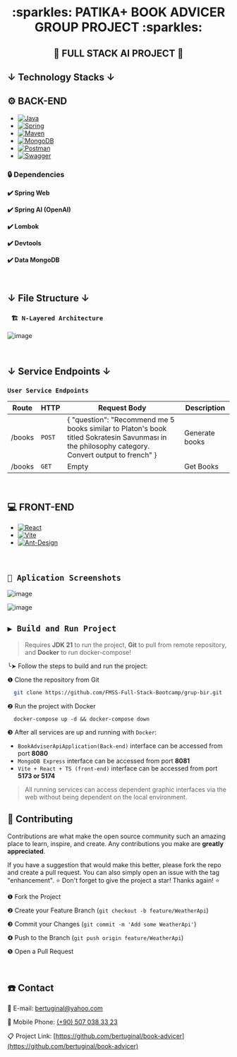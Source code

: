 
<div align="center"><h1> :sparkles: PATIKA+ BOOK ADVICER GROUP PROJECT :sparkles: </h1></div>
<div align="center"><h2> 🚥 FULL STACK AI PROJECT 🚥 </h2> </div>


## ↓ Technology Stacks ↓

## ⚙️ BACK-END

* [![Java][Java-logo]][Java-url]
* [![Spring][Spring-logo]][Spring-url]
* [![Maven][Maven-logo]][Maven-url]
* [![MongoDB][Mongodb-logo]][Mongodb-url]
* [![Postman][Postman-logo]][Postman-url]
* [![Swagger][Swagger-logo]][Swagger-url]
       

### 🔒 Dependencies
 
<b>✔️ Spring Web </b>

<b>✔️ Spring AI (OpenAI) </b>

<b>✔️ Lombok </b>

<b>✔️ Devtools </b>

<b>✔️ Data MongoDB </b>

&nbsp; 

## ↓ File Structure ↓

### ` 🏗️ N-Layered Architecture`

![image](https://github.com/FMSS-Full-Stack-Bootcamp/grup-bir/assets/58560920/5dd809e9-b4c6-40d6-8c76-8eda11bad234)

&nbsp; 

## ↓ Service Endpoints ↓

### `User Service Endpoints`
| Route                  | HTTP     | Request Body                                                                                                                                                                                | Description 	     |
|------------------------|----------|---------------------------------------------------------------------------------------------------------------------------------------------------------------------------------------------|-------------------|
| /books                 | `POST`   | { "question": "Recommend me 5 books similar to Platon's book titled Sokratesin Savunması in the philosophy category. Convert output to french" }                                            | Generate books    |
| /books                 | `GET`    | Empty                                                                                                                                                                                      | Get Books         |

&nbsp; 

      
## 💻 FRONT-END

* [![React][React-logo]][React-url]
* [![Vite][Vite-logo]][Vite-url]
* [![Ant-Design][Ant-Design-logo]][Ant-Design-url]

&nbsp; 

##  `📸 Aplication Screenshots` 

![image](https://github.com/FMSS-Full-Stack-Bootcamp/grup-bir/assets/58560920/01fc1e16-0c11-4c2a-a06f-4927006a10fc)

![image](https://github.com/FMSS-Full-Stack-Bootcamp/grup-bir/assets/58560920/aafb0e50-7600-4786-b0a1-40a38646797f)



## `▶︎ Build and Run Project`
> Requires **JDK 21** to run the project, **Git** to pull from remote repository, and **Docker** to run docker-compose!

╰➤ Follow the steps to build and run the project:

❶ Clone the repository from Git
```bash
  git clone https://github.com/FMSS-Full-Stack-Bootcamp/grup-bir.git
```

❷ Run the project with Docker
```shell
  docker-compose up -d && docker-compose down 
```
❸ After all services are up and running with `Docker`:
- `BookAdviserApiApplication(Back-end)` interface can be accessed from port **8080**
- `MongoDB Express` interface can be accessed from port **8081**
- `Vite + React + TS (front-end)` interface can be accessed from port **5173 or 5174**
> All running services can access dependent graphic interfaces via the web without being dependent on the local environment.

## 🌱 Contributing

Contributions are what make the open source community such an amazing place to learn, inspire, and create. Any contributions you make are **greatly appreciated**.

If you have a suggestion that would make this better, please fork the repo and create a pull request. You can also simply open an issue with the tag "enhancement".
⭐ Don't forget to give the project a star! Thanks again! ⭐

❶ Fork the Project

❷ Create your Feature Branch (`git checkout -b feature/WeatherApi`)

❸  Commit your Changes (`git commit -m 'Add some WeatherApi'`)

❹  Push to the Branch (`git push origin feature/WeatherApi`)

❺ Open a Pull Request
   

&nbsp; 

<!-- CONTACT -->
## ☎️ Contact

📧 E-mail: [bertuginal@yahoo.com](mailto:bertuginal@yahoo.com)

📱 Mobile Phone: [(+90) 507 038 33 23](mailto:+905070383323)

📋 Project Link: [https://github.com/bertuginal/book-advicer](https://github.com/bertuginal/book-advicer)


<!-- MARKDOWN LINKS & IMAGES -->
<!-- https://www.markdownguide.org/basic-syntax/#reference-style-links -->
[contributors-shield]: https://img.shields.io/github/contributors/othneildrew/Best-README-Template.svg?style=for-the-badge
[contributors-url]: https://github.com/othneildrew/Best-README-Template/graphs/contributors
[forks-shield]: https://img.shields.io/github/forks/othneildrew/Best-README-Template.svg?style=for-the-badge
[forks-url]: https://github.com/othneildrew/Best-README-Template/network/members
[stars-shield]: https://img.shields.io/github/stars/othneildrew/Best-README-Template.svg?style=for-the-badge
[stars-url]: https://github.com/othneildrew/Best-README-Template/stargazers
[issues-shield]: https://img.shields.io/github/issues/othneildrew/Best-README-Template.svg?style=for-the-badge
[issues-url]: https://github.com/othneildrew/Best-README-Template/issues
[license-shield]: https://img.shields.io/github/license/othneildrew/Best-README-Template.svg?style=for-the-badge
[license-url]: https://github.com/othneildrew/Best-README-Template/blob/master/LICENSE.txt
[linkedin-shield]: https://img.shields.io/badge/-LinkedIn-black.svg?style=for-the-badge&logo=linkedin&colorB=555
[linkedin-url]: https://linkedin.com/in/othneildrew
[product-screenshot]: images/screenshot.png

[Java-logo]: https://img.shields.io/badge/java-000000?style=for-the-badge&logo=spring&logoColor=white
[Java-url]: https://www.java.com/tr/
[Spring-logo]: https://img.shields.io/badge/Spring_Boot-DD0031?style=for-the-badge&logo=springboot&logoColor=white
[Spring-url]: https://spring.io/
[Maven-logo]: https://img.shields.io/badge/maven-0769AD?style=for-the-badge&logo=jquery&logoColor=white
[Maven-url]: https://maven.apache.org
[Mongodb-logo]: https://img.shields.io/badge/Mongo_DB_(Database)-4A4A55?style=for-the-badge&logo=mongodb&logoColor=FF3E00
[Mongodb-url]: https://www.mongodb.com
[Postman-logo]: https://img.shields.io/badge/Postman-FF2D20?style=for-the-badge&logo=postman&logoColor=white
[Postman-url]: https://swagger.io
[Swagger-logo]: https://img.shields.io/badge/Swagger-563D7C?style=for-the-badge&logo=swagger&logoColor=white
[Swagger-url]: https://swagger.io
[Rest-logo]: https://img.shields.io/badge/Rest_Template-563D7C?style=for-the-badge&logo=rest&logoColor=white
[Rest-url]: https://img.shields.io/badge/Rest_Template-563D7C?style=for-the-badge&logo=rest&logoColor=white
[React-logo]: https://img.shields.io/badge/React-20232A?style=for-the-badge&logo=react&logoColor=61DAFB
[React-url]: https://reactjs.org/
[Vite-logo]: https://img.shields.io/badge/vite.js-35495E?style=for-the-badge&logo=vuedotjs&logoColor=906DFE
[Vite-url]: https://vitejs.dev
[Ant-Design-logo]: https://img.shields.io/badge/ant_design_(UI)-35495E?style=for-the-badge&logo=antdesign&logoColor=F7515E
[Ant-Design-url]: https://ant.design

[Vue-logo]: https://img.shields.io/badge/Vue.js-35495E?style=for-the-badge&logo=vuedotjs&logoColor=4FC08D
[Vue-url]: https://vuejs.org/
[Angular.io]: https://img.shields.io/badge/Angular-DD0031?style=for-the-badge&logo=angular&logoColor=white
[Angular-url]: https://angular.io/
[Svelte.dev]: https://img.shields.io/badge/Svelte-4A4A55?style=for-the-badge&logo=svelte&logoColor=FF3E00
[Svelte-url]: https://svelte.dev/
[Laravel.com]: https://img.shields.io/badge/Laravel-FF2D20?style=for-the-badge&logo=laravel&logoColor=white
[Laravel-url]: https://laravel.com
[Bootstrap.com]: https://img.shields.io/badge/Bootstrap-563D7C?style=for-the-badge&logo=bootstrap&logoColor=white
[Bootstrap-url]: https://getbootstrap.com
[JQuery.com]: https://img.shields.io/badge/jQuery-0769AD?style=for-the-badge&logo=jquery&logoColor=white
[JQuery-url]: https://jquery.com 


